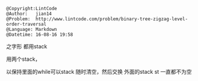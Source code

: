 ```
@Copyright:LintCode
@Author:   jian14
@Problem:  http://www.lintcode.com/problem/binary-tree-zigzag-level-order-traversal
@Language: Markdown
@Datetime: 16-08-16 19:58
```

之字形 都用stack

用两个stack，

以保持里面的while可以stack 随时清空，然后交换
外面的stack st 一直都不为空